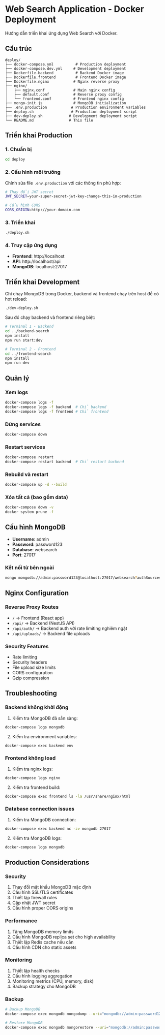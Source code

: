 # Web Search Application - Docker Deployment

Hướng dẫn triển khai ứng dụng Web Search với Docker.

## Cấu trúc

```
deploy/
├── docker-compose.yml          # Production deployment
├── docker-compose.dev.yml     # Development deployment
├── Dockerfile.backend          # Backend Docker image
├── Dockerfile.frontend         # Frontend Docker image
├── Dockerfile.nginx           # Nginx reverse proxy
├── nginx/
│   ├── nginx.conf             # Main nginx config
│   ├── default.conf           # Reverse proxy config
│   └── frontend.conf          # Frontend nginx config
├── mongo-init.js              # MongoDB initialization
├── .env.production           # Production environment variables
├── deploy.sh                 # Production deployment script
├── dev-deploy.sh            # Development deployment script
└── README.md                # This file
```

## Triển khai Production

### 1. Chuẩn bị

```bash
cd deploy
```

### 2. Cấu hình môi trường

Chỉnh sửa file `.env.production` với các thông tin phù hợp:

```bash
# Thay đổi JWT secret
JWT_SECRET=your-super-secret-jwt-key-change-this-in-production

# Cấu hình CORS
CORS_ORIGIN=http://your-domain.com
```

### 3. Triển khai

```bash
./deploy.sh
```

### 4. Truy cập ứng dụng

- **Frontend**: http://localhost
- **API**: http://localhost/api
- **MongoDB**: localhost:27017

## Triển khai Development

Chỉ chạy MongoDB trong Docker, backend và frontend chạy trên host để có hot reload:

```bash
./dev-deploy.sh
```

Sau đó chạy backend và frontend riêng biệt:

```bash
# Terminal 1 - Backend
cd ../backend-search
npm install
npm run start:dev

# Terminal 2 - Frontend
cd ../frontend-search
npm install
npm run dev
```

## Quản lý

### Xem logs

```bash
docker-compose logs -f
docker-compose logs -f backend  # Chỉ backend
docker-compose logs -f frontend # Chỉ frontend
```

### Dừng services

```bash
docker-compose down
```

### Restart services

```bash
docker-compose restart
docker-compose restart backend  # Chỉ restart backend
```

### Rebuild và restart

```bash
docker-compose up -d --build
```

### Xóa tất cả (bao gồm data)

```bash
docker-compose down -v
docker system prune -f
```

## Cấu hình MongoDB

- **Username**: admin
- **Password**: password123
- **Database**: websearch
- **Port**: 27017

### Kết nối từ bên ngoài

```bash
mongo mongodb://admin:password123@localhost:27017/websearch?authSource=admin
```

## Nginx Configuration

### Reverse Proxy Routes

- `/` → Frontend (React app)
- `/api/` → Backend (NestJS API)
- `/api/auth/` → Backend auth với rate limiting nghiêm ngặt
- `/api/uploads/` → Backend file uploads

### Security Features

- Rate limiting
- Security headers
- File upload size limits
- CORS configuration
- Gzip compression

## Troubleshooting

### Backend không khởi động

1. Kiểm tra MongoDB đã sẵn sàng:

```bash
docker-compose logs mongodb
```

2. Kiểm tra environment variables:

```bash
docker-compose exec backend env
```

### Frontend không load

1. Kiểm tra nginx logs:

```bash
docker-compose logs nginx
```

2. Kiểm tra frontend build:

```bash
docker-compose exec frontend ls -la /usr/share/nginx/html
```

### Database connection issues

1. Kiểm tra MongoDB connection:

```bash
docker-compose exec backend nc -zv mongodb 27017
```

2. Kiểm tra MongoDB logs:

```bash
docker-compose logs mongodb
```

## Production Considerations

### Security

1. Thay đổi mật khẩu MongoDB mặc định
2. Cấu hình SSL/TLS certificates
3. Thiết lập firewall rules
4. Cập nhật JWT secret
5. Cấu hình proper CORS origins

### Performance

1. Tăng MongoDB memory limits
2. Cấu hình MongoDB replica set cho high availability
3. Thiết lập Redis cache nếu cần
4. Cấu hình CDN cho static assets

### Monitoring

1. Thiết lập health checks
2. Cấu hình logging aggregation
3. Monitoring metrics (CPU, memory, disk)
4. Backup strategy cho MongoDB

### Backup

```bash
# Backup MongoDB
docker-compose exec mongodb mongodump --uri="mongodb://admin:password123@localhost:27017/websearch?authSource=admin" --out=/tmp/backup

# Restore MongoDB
docker-compose exec mongodb mongorestore --uri="mongodb://admin:password123@localhost:27017/websearch?authSource=admin" /tmp/backup/websearch
```
